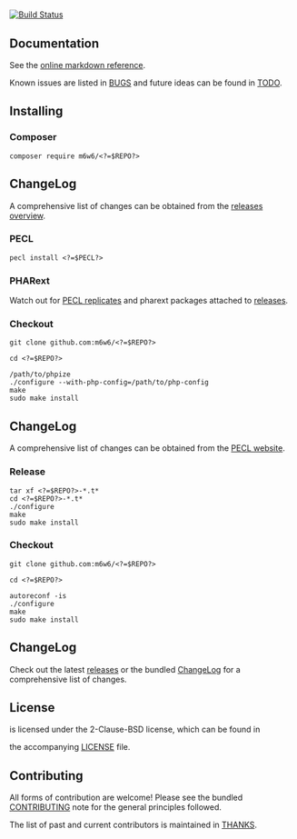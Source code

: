 <?php extract($_ENV); ?>
# <?=$REPO?>


[![Build Status](https://travis-ci.org/m6w6/<?=$REPO?>.svg?branch=master)](https://travis-ci.org/m6w6/<?=$REPO?>)

## Documentation

<?php if (isset($PECL)) : ?>
See the [online markdown reference](https://mdref.m6w6.name/<?=$PECL?>).

Known issues are listed in [BUGS](./BUGS) and future ideas can be found in [TODO](./TODO).
<?php endif; ?>

## Installing
<?php if (isset($COMPOSER)) : ?>

### Composer

	composer require m6w6/<?=$REPO?>


## ChangeLog

A comprehensive list of changes can be obtained from the
[releases overview](./releases).
<?php endif; ?>
<?php if (isset($PECL)) : ?>

### PECL

	pecl install <?=$PECL?>


### PHARext

Watch out for [PECL replicates](https://replicator.pharext.org?<?=$PECL?>)
and pharext packages attached to [releases](./releases).

### Checkout

	git clone github.com:m6w6/<?=$REPO?>

	cd <?=$REPO?>

	/path/to/phpize
	./configure --with-php-config=/path/to/php-config
	make
	sudo make install

## ChangeLog

A comprehensive list of changes can be obtained from the
[PECL website](https://pecl.php.net/package-changelog.php?package=<?=$PECL?>).
<?php endif; ?>
<?php if (isset($AUTOTOOLS)) : ?>

### Release

	tar xf <?=$REPO?>-*.t*
	cd <?=$REPO?>-*.t*
	./configure
	make
	sudo make install

### Checkout

	git clone github.com:m6w6/<?=$REPO?>

	cd <?=$REPO?>

	autoreconf -is
	./configure
	make
	sudo make install

## ChangeLog

Check out the latest [releases](./releases) or the bundled
[ChangeLog](./ChangeLog) for a comprehensive list of changes.
<?php endif; ?>

## License

<?=$REPO?> is licensed under the 2-Clause-BSD license, which can be found in
the accompanying [LICENSE](./LICENSE) file.

## Contributing

All forms of contribution are welcome! Please see the bundled
[CONTRIBUTING](./CONTRIBUTING.md) note for the general principles followed.

The list of past and current contributors is maintained in [THANKS](./THANKS).
